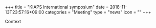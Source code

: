 +++
title = "KIAPS International symposium"
date = 2018-11-13T23:57:16+09:00
categories = "Meeting"
type = "news"
icon = ""
+++

Context
